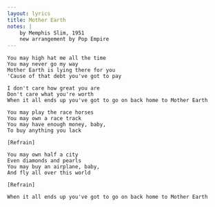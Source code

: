 ```yaml
---
layout: lyrics
title: Mother Earth
notes: |
    by Memphis Slim, 1951  
    new arrangement by Pop Empire
---
```


    You may high hat me all the time
    You may never go my way
    Mother Earth is lying there for you
    'Cause of that debt you've got to pay

    I don't care how great you are
    Don't care what you're worth
    When it all ends up you've got to go on back home to Mother Earth

    You may play the race horses
    You may own a race track
    You may have enough money, baby,
    To buy anything you lack

    [Refrain]

    You may own half a city
    Even diamonds and pearls
    You may buy an airplane, baby,
    And fly all over this world

    [Refrain]

    When it all ends up you've got to go on back home to Mother Earth

